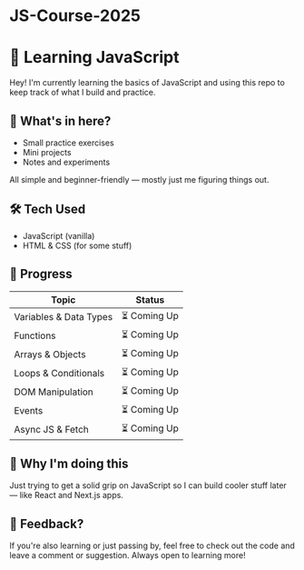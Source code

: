 # JS-Course-2025

# 🚀 Learning JavaScript

Hey! I'm currently learning the basics of JavaScript and using this repo to keep track of what I build and practice.

## 📁 What's in here?

- Small practice exercises  
- Mini projects  
- Notes and experiments  

All simple and beginner-friendly — mostly just me figuring things out.

## 🛠️ Tech Used

- JavaScript (vanilla)  
- HTML & CSS (for some stuff)

## 📅 Progress

| Topic | Status |
|-------|--------|
| Variables & Data Types |⏳ Coming Up |
| Functions | ⏳ Coming Up |
| Arrays & Objects | ⏳ Coming Up |
| Loops & Conditionals | ⏳ Coming Up |
| DOM Manipulation | ⏳ Coming Up |
| Events | ⏳ Coming Up |
| Async JS & Fetch | ⏳ Coming Up |

## 🎯 Why I'm doing this

Just trying to get a solid grip on JavaScript so I can build cooler stuff later — like React and Next.js apps.


## 💬 Feedback?

If you're also learning or just passing by, feel free to check out the code and leave a comment or suggestion. Always open to learning more!

